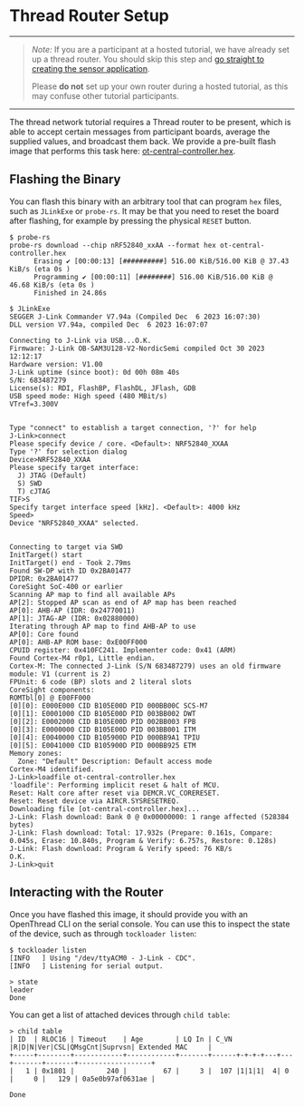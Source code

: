 # Thread Router Setup

---

> _Note:_ If you are a participant at a hosted tutorial, we have already
> set up a thread router. You should skip this step and
> [go straight to creating the sensor application](sensor-app.md).
>
> Please **do not** set up your own router during a hosted tutorial, as
> this may confuse other tutorial participants.

---

The thread network tutorial requires a Thread router to be present, which is
able to accept certain messages from participant boards, average the supplied
values, and broadcast them back. We provide a pre-built flash image that
performs this task here:
[ot-central-controller.hex](../../assets/thread-tutorial/ot-central-controller.hex).

## Flashing the Binary

You can flash this binary with an arbitrary tool that can program `hex` files,
such as `JLinkExe` or `probe-rs`. It may be that you need to reset the board
after flashing, for example by pressing the physical `RESET` button.

```
$ probe-rs
probe-rs download --chip nRF52840_xxAA --format hex ot-central-controller.hex
      Erasing ✔ [00:00:13] [##########] 516.00 KiB/516.00 KiB @ 37.43 KiB/s (eta 0s )
	  Programming ✔ [00:00:11] [########] 516.00 KiB/516.00 KiB @ 46.68 KiB/s (eta 0s )
	  Finished in 24.86s
```

```
$ JLinkExe
SEGGER J-Link Commander V7.94a (Compiled Dec  6 2023 16:07:30)
DLL version V7.94a, compiled Dec  6 2023 16:07:07

Connecting to J-Link via USB...O.K.
Firmware: J-Link OB-SAM3U128-V2-NordicSemi compiled Oct 30 2023 12:12:17
Hardware version: V1.00
J-Link uptime (since boot): 0d 00h 08m 40s
S/N: 683487279
License(s): RDI, FlashBP, FlashDL, JFlash, GDB
USB speed mode: High speed (480 MBit/s)
VTref=3.300V


Type "connect" to establish a target connection, '?' for help
J-Link>connect
Please specify device / core. <Default>: NRF52840_XXAA
Type '?' for selection dialog
Device>NRF52840_XXAA
Please specify target interface:
  J) JTAG (Default)
  S) SWD
  T) cJTAG
TIF>S
Specify target interface speed [kHz]. <Default>: 4000 kHz
Speed>
Device "NRF52840_XXAA" selected.


Connecting to target via SWD
InitTarget() start
InitTarget() end - Took 2.79ms
Found SW-DP with ID 0x2BA01477
DPIDR: 0x2BA01477
CoreSight SoC-400 or earlier
Scanning AP map to find all available APs
AP[2]: Stopped AP scan as end of AP map has been reached
AP[0]: AHB-AP (IDR: 0x24770011)
AP[1]: JTAG-AP (IDR: 0x02880000)
Iterating through AP map to find AHB-AP to use
AP[0]: Core found
AP[0]: AHB-AP ROM base: 0xE00FF000
CPUID register: 0x410FC241. Implementer code: 0x41 (ARM)
Found Cortex-M4 r0p1, Little endian.
Cortex-M: The connected J-Link (S/N 683487279) uses an old firmware module: V1 (current is 2)
FPUnit: 6 code (BP) slots and 2 literal slots
CoreSight components:
ROMTbl[0] @ E00FF000
[0][0]: E000E000 CID B105E00D PID 000BB00C SCS-M7
[0][1]: E0001000 CID B105E00D PID 003BB002 DWT
[0][2]: E0002000 CID B105E00D PID 002BB003 FPB
[0][3]: E0000000 CID B105E00D PID 003BB001 ITM
[0][4]: E0040000 CID B105900D PID 000BB9A1 TPIU
[0][5]: E0041000 CID B105900D PID 000BB925 ETM
Memory zones:
  Zone: "Default" Description: Default access mode
Cortex-M4 identified.
J-Link>loadfile ot-central-controller.hex
'loadfile': Performing implicit reset & halt of MCU.
Reset: Halt core after reset via DEMCR.VC_CORERESET.
Reset: Reset device via AIRCR.SYSRESETREQ.
Downloading file [ot-central-controller.hex]...
J-Link: Flash download: Bank 0 @ 0x00000000: 1 range affected (528384 bytes)
J-Link: Flash download: Total: 17.932s (Prepare: 0.161s, Compare: 0.045s, Erase: 10.840s, Program & Verify: 6.757s, Restore: 0.128s)
J-Link: Flash download: Program & Verify speed: 76 KB/s
O.K.
J-Link>quit
```

## Interacting with the Router

Once you have flashed this image, it should provide you with an OpenThread CLI
on the serial console. You can use this to inspect the state of the device, such
as through `tockloader listen`:

```
$ tockloader listen
[INFO   ] Using "/dev/ttyACM0 - J-Link - CDC".
[INFO   ] Listening for serial output.

> state
leader
Done
```

You can get a list of attached devices through `child table`:

```
> child table
| ID  | RLOC16 | Timeout    | Age        | LQ In | C_VN |R|D|N|Ver|CSL|QMsgCnt|Suprvsn| Extended MAC     |
+-----+--------+------------+------------+-------+------+-+-+-+---+---+-------+-------+------------------+
|   1 | 0x1801 |        240 |         67 |     3 |  107 |1|1|1|  4| 0 |     0 |   129 | 0a5e0b97af0631ae |

Done
```
